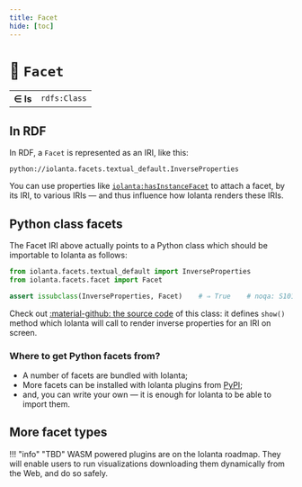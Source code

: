 ```yaml
---
title: Facet
hide: [toc]
---
```


# 🎨 `Facet`

<table>
    <tr>
        <th>∈ Is</th>
        <td><code>rdfs:Class</code></td>
    </tr>
</table>

## In RDF

In RDF, a `Facet` is represented as an IRI, like this:

```
python://iolanta.facets.textual_default.InverseProperties
```

You can use properties like [`iolanta:hasInstanceFacet`](/hasInstanceFacet/) to attach a facet, by its IRI, to various IRIs — and thus influence how Iolanta renders these IRIs.

## Python class facets

The Facet IRI above actually points to a Python class which should be importable to Iolanta as follows:

```python
from iolanta.facets.textual_default import InverseProperties
from iolanta.facets.facet import Facet

assert issubclass(InverseProperties, Facet)    # ⇒ True    # noqa: S101
```

Check out [:material-github: the source code](https://github.com/iolanta-tech/iolanta/blob/master/iolanta/facets/textual_default/facets.py#L142) of this class: it defines `show()` method which Iolanta will call to render inverse properties for an IRI on screen.

### Where to get Python facets from?

* A number of facets are bundled with Iolanta;
* More facets can be installed with Iolanta plugins from [PyPI](https://pypi.org/);
* and, you can write your own — it is enough for Iolanta to be able to import them.

## More facet types

!!! "info" "TBD"
    WASM powered plugins are on the Iolanta roadmap. They will enable users to run visualizations downloading them dynamically from the Web, and do so safely.
